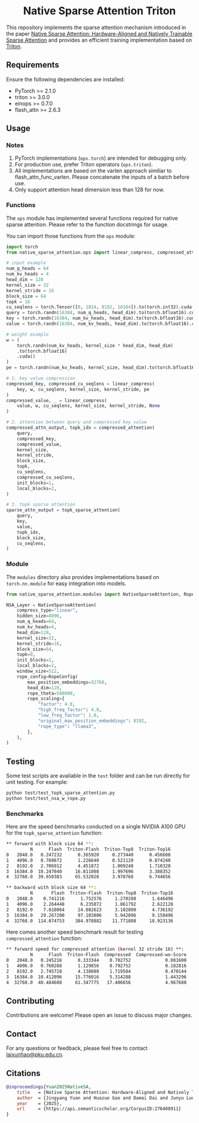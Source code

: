 <div align="center">

# Native Sparse Attention Triton

</div>

This repository implements the sparse attention mechanism introduced in the paper [Native Sparse Attention: Hardware-Aligned and Natively Trainable Sparse Attention](https://arxiv.org/abs/2502.11089) and provides an efficient training implementation based on [Triton](https://github.com/triton-lang/triton).

## Requirements
Ensure the following dependencies are installed:
- PyTorch >= 2.1.0
- triton >= 3.0.0
- einops >= 0.7.0
- flash_attn >= 2.6.3

## Usage

### Notes
1. PyTorch implementations (`ops.torch`) are intended for debugging only.
2. For production use, prefer Triton operators (`ops.triton`).
3. All implementations are based on the varlen approach similiar to flash_attn_func_varlen. Please concatenate the inputs of a batch before use.
4. Only support attention head dimension less than 128 for now.

### Functions

The `ops` module has implemented several functions required for native sparse attention. Please refer to the function docstrings for usage.

You can import those functions from the `ops` module:

```python
import torch
from native_sparse_attention.ops import linear_compress, compressed_attention, topk_sparse_attention

# input example
num_q_heads = 64
num_kv_heads = 4
head_dim = 128
kernel_size = 32
kernel_stride = 16
block_size = 64
topk = 16
cu_seqlens = torch.Tensor([0, 1024, 8192, 16384]).to(torch.int32).cuda()
query = torch.randn(16384, num_q_heads, head_dim).to(torch.bfloat16).cuda()
key = torch.randn(16384, num_kv_heads, head_dim).to(torch.bfloat16).cuda()
value = torch.randn(16384, num_kv_heads, head_dim).to(torch.bfloat16).cuda()

# weight example
w = (
    torch.randn(num_kv_heads, kernel_size * head_dim, head_dim)
    .to(torch.bfloat16)
    .cuda()
)
pe = torch.randn(num_kv_heads, kernel_size, head_dim).to(torch.bfloat16).cuda()

# 1. key value compression
compressed_key, compressed_cu_seqlens = linear_compress(
    key, w, cu_seqlens, kernel_size, kernel_stride, pe
)
compressed_value, _ = linear_compress(
    value, w, cu_seqlens, kernel_size, kernel_stride, None
)

# 2. attention between query and compressed key value
compressed_attn_output, topk_idx = compressed_attention(
    query,
    compressed_key,
    compressed_value,
    kernel_size,
    kernel_stride,
    block_size,
    topk,
    cu_seqlens,
    compressed_cu_seqlens,
    init_blocks=1,
    local_blocks=2,
)

# 3. topk sparse attention
sparse_attn_output = topk_sparse_attention(
    query,
    key,
    value,
    topk_idx,
    block_size,
    cu_seqlens,
)
```

### Module

The `modules` directory also provides implementations based on `torch.nn.module` for easy integration into models.

```python
from native_sparse_attention.modules import NativeSparseAttention, RopeConfig

NSA_Layer = NativeSparseAttention(
    compress_type="linear",
    hidden_size=4096,
    num_q_heads=64,
    num_kv_heads=4,
    head_dim=128,
    kernel_size=32,
    kernel_stride=16,
    block_size=64,
    topk=8,
    init_blocks=1,
    local_blocks=2,
    window_size=512,
    rope_config=RopeConfig(
        max_position_embeddings=32768,
        head_dim=128,
        rope_theta=500000,
        rope_scaling={
            "factor": 4.0,
            "high_freq_factor": 4.0,
            "low_freq_factor": 1.0,
            "original_max_position_embeddings": 8192,
            "rope_type": "llama3",
        },
    ),
)
```

## Testing

Some test scripts are available in the `test` folder and can be run directly for unit testing. For example:

```bash
python test/test_topk_sparse_attention.py
python test/test_nsa_w_rope.py
```

### Benchmarks

Here are the speed benchmarks conducted on a single NVIDIA A100 GPU for the `topk_sparse_attention` function: 

```sh
** forward with block size 64 **:
         N      Flash  Triton-Flash  Triton-Top8  Triton-Top16
0   2048.0   0.247232      0.365920     0.273440      0.456608
1   4096.0   0.760672      1.226640     0.521120      0.874240
2   8192.0   2.706912      4.451872     1.009248      1.710320
3  16384.0  10.247040     16.811008     1.997696      3.388352
4  32768.0  39.650383     65.532028     3.978768      6.744656

** backward with block size 64 **:
         N       Flash  Triton-Flash  Triton-Top8  Triton-Top16
0   2048.0    0.741216      1.752576     1.270288      1.646496
1   4096.0    2.264448      6.235072     1.861792      2.622128
2   8192.0    7.818064     24.082623     3.102800      4.736192
3  16384.0   29.267200     97.103806     5.942896      9.158496
4  32768.0  114.074753    384.978882    11.771808     18.923136
```

Here comes another speed benchmark result for testing `compressed_attention` function:
```sh
** forward speed for compressed attention (kernel 32 stride 16) **:
         N      Flash  Triton-Flash  Compressed  Compressed-wo-Score
0   2048.0   0.245216      0.333344    0.702752             0.081600
1   4096.0   0.760288      1.129856    0.792752             0.182816
2   8192.0   2.745728      4.138080    1.719584             0.470144
3  16384.0  10.412096     15.776016    5.314288             1.443296
4  32768.0  40.484608     61.347775   17.406656             4.967680
```

## Contributing
Contributions are welcome! Please open an issue to discuss major changes.

## Contact

For any questions or feedback, please feel free to contact laixunhao@pku.edu.cn.

## Citations

```bibtex
@inproceedings{Yuan2025NativeSA,
    title   = {Native Sparse Attention: Hardware-Aligned and Natively Trainable Sparse Attention},
    author  = {Jingyang Yuan and Huazuo Gao and Damai Dai and Junyu Luo and Liang Zhao and Zhengyan Zhang and Zhenda Xie and Y. X. Wei and Lean Wang and Zhiping Xiao and Yuqing Wang and Chong Ruan and Ming Zhang and Wenfeng Liang and Wangding Zeng},
    year    = {2025},
    url     = {https://api.semanticscholar.org/CorpusID:276408911}
}
```
